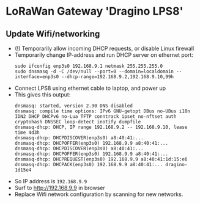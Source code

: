 
# LoRaWan Gateway 'Dragino LPS8'


## Update Wifi/networking

* (!) Temporarily allow incoming DHCP requests, or disable Linux firewall
* Temporarily change IP-address and run DHCP server on ethernet port:
  ```
  sudo ifconfig enp3s0 192.168.9.1 netmask 255.255.255.0
  sudo dnsmasq -d -C /dev/null --port=0 --domain=localdomain --interface=enp3s0 --dhcp-range=192.168.9.2,192.168.9.10,99h
  ```
* Connect LPS8 using ethernet cable to laptop, and power up
* This gives this output:
  ```
  dnsmasq: started, version 2.90 DNS disabled
  dnsmasq: compile time options: IPv6 GNU-getopt DBus no-UBus i18n IDN2 DHCP DHCPv6 no-Lua TFTP conntrack ipset no-nftset auth cryptohash DNSSEC loop-detect inotify dumpfile
  dnsmasq-dhcp: DHCP, IP range 192.168.9.2 -- 192.168.9.10, lease time 4d3h
  dnsmasq-dhcp: DHCPDISCOVER(enp3s0) a8:40:41:...
  dnsmasq-dhcp: DHCPOFFER(enp3s0) 192.168.9.9 a8:40:41:... 
  dnsmasq-dhcp: DHCPDISCOVER(enp3s0) a8:40:41:... 
  dnsmasq-dhcp: DHCPOFFER(enp3s0) 192.168.9.9 a8:40:41:... 
  dnsmasq-dhcp: DHCPREQUEST(enp3s0) 192.168.9.9 a8:40:41:1d:15:e6 
  dnsmasq-dhcp: DHCPACK(enp3s0) 192.168.9.9 a8:40:41:... dragino-1d15e4
  ```
* So IP address is `192.168.9.9`
* Surf to http://192.168.9.9 in browser
* Replace Wifi network configuration by scanning for new networks. 